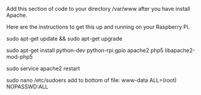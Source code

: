 Add this section of code to your directory /var/www after you have install Apache.

Here are the instructions to get this up and running on your Raspberry Pi.

sudo apt-get update && sudo apt-get upgrade

sudo apt-get install python-dev python-rpi.gpio apache2 php5 libapache2-mod-php5

sudo service apache2 restart

sudo nano /etc/sudoers
 add to bottom of file:  www-data ALL=(root) NOPASSWD:ALL